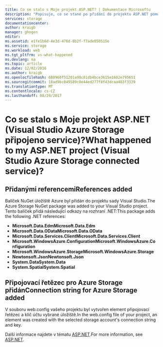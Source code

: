 ```yaml
---
title: Co se stalo s Moje projekt ASP.NET? | Dokumentace Microsoftu
description: "Popisuje, co se stane po přidání do projektu ASP.NET pomocí sady Visual Studio Azure Storage services"
services: storage
documentationcenter: 
author: kraigb
manager: ghogen
editor: 
ms.assetid: e1fe1b6d-4e3d-476d-8b2f-f7ade050515e
ms.service: storage
ms.workload: web
ms.tgt_pltfrm: vs-what-happened
ms.devlang: na
ms.topic: article
ms.date: 12/02/2016
ms.author: kraigb
ms.openlocfilehash: 680960f51201a98c81db4bce3615e1602e795651
ms.sourcegitcommit: 18ad9bc049589c8e44ed277f8f43dcaa483f3339
ms.translationtype: MT
ms.contentlocale: cs-CZ
ms.lasthandoff: 08/29/2017
---
```

# <a name="what-happened-to-my-aspnet-project-visual-studio-azure-storage-connected-service"></a><span data-ttu-id="1fb05-104">Co se stalo s Moje projekt ASP.NET (Visual Studio Azure Storage připojeno service)?</span><span class="sxs-lookup"><span data-stu-id="1fb05-104">What happened to my ASP.NET project (Visual Studio Azure Storage connected service)?</span></span>
## <a name="references-added"></a><span data-ttu-id="1fb05-105">Přidanými referencemi</span><span class="sxs-lookup"><span data-stu-id="1fb05-105">References added</span></span>
<span data-ttu-id="1fb05-106">Balíček NuGet úložiště Azure byl přidán do projektu sady Visual Studio.</span><span class="sxs-lookup"><span data-stu-id="1fb05-106">The Azure Storage NuGet package was added to your Visual Studio project.</span></span>  
<span data-ttu-id="1fb05-107">Tento balíček přidá následující odkazy na rozhraní .NET:</span><span class="sxs-lookup"><span data-stu-id="1fb05-107">This package adds the following .NET references:</span></span>

* <span data-ttu-id="1fb05-108">**Microsoft.Data.Edm**</span><span class="sxs-lookup"><span data-stu-id="1fb05-108">**Microsoft.Data.Edm**</span></span>
* <span data-ttu-id="1fb05-109">**Microsoft.Data.OData**</span><span class="sxs-lookup"><span data-stu-id="1fb05-109">**Microsoft.Data.OData**</span></span>
* <span data-ttu-id="1fb05-110">**Microsoft.Data.Services.Client**</span><span class="sxs-lookup"><span data-stu-id="1fb05-110">**Microsoft.Data.Services.Client**</span></span>
* <span data-ttu-id="1fb05-111">**Microsoft.WindowsAzure.Configuration**</span><span class="sxs-lookup"><span data-stu-id="1fb05-111">**Microsoft.WindowsAzure.Configuration**</span></span>
* <span data-ttu-id="1fb05-112">**Microsoft.WindowsAzure.Storage**</span><span class="sxs-lookup"><span data-stu-id="1fb05-112">**Microsoft.WindowsAzure.Storage**</span></span>
* <span data-ttu-id="1fb05-113">**Newtonsoft.Json**</span><span class="sxs-lookup"><span data-stu-id="1fb05-113">**Newtonsoft.Json**</span></span>
* <span data-ttu-id="1fb05-114">**System.Data**</span><span class="sxs-lookup"><span data-stu-id="1fb05-114">**System.Data**</span></span>
* <span data-ttu-id="1fb05-115">**System.Spatial**</span><span class="sxs-lookup"><span data-stu-id="1fb05-115">**System.Spatial**</span></span>

## <a name="connection-string-for-azure-storage-added"></a><span data-ttu-id="1fb05-116">Připojovací řetězec pro Azure Storage přidán</span><span class="sxs-lookup"><span data-stu-id="1fb05-116">Connection string for Azure Storage added</span></span>
<span data-ttu-id="1fb05-117">V souboru web.config vašeho projektu byl vytvořen element připojovací řetězec a klíč účtu vybrané úložiště.</span><span class="sxs-lookup"><span data-stu-id="1fb05-117">In the web.config file of your project, an element was created with the selected storage account's connection string and key.</span></span>

<span data-ttu-id="1fb05-118">Další informace najdete v tématu [ASP.NET](http://www.asp.net).</span><span class="sxs-lookup"><span data-stu-id="1fb05-118">For more information, see [ASP.NET](http://www.asp.net).</span></span>

